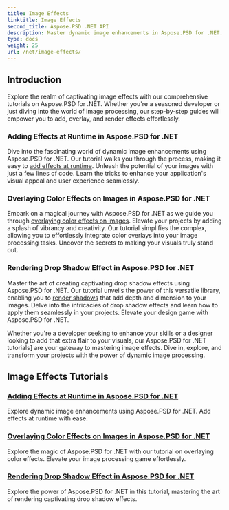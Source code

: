 ```yaml
---
title: Image Effects
linktitle: Image Effects
second_title: Aspose.PSD .NET API
description: Master dynamic image enhancements in Aspose.PSD for .NET. Elevate your image processing with tutorials on adding, overlaying, and rendering stunning effects at runtime.
type: docs
weight: 25
url: /net/image-effects/
---
```


## Introduction

Explore the realm of captivating image effects with our comprehensive tutorials on Aspose.PSD for .NET. Whether you're a seasoned developer or just diving into the world of image processing, our step-by-step guides will empower you to add, overlay, and render effects effortlessly.

### Adding Effects at Runtime in Aspose.PSD for .NET

Dive into the fascinating world of dynamic image enhancements using Aspose.PSD for .NET. Our tutorial walks you through the process, making it easy to [add effects at runtime](./add-effect-runtime/). Unleash the potential of your images with just a few lines of code. Learn the tricks to enhance your application's visual appeal and user experience seamlessly.

### Overlaying Color Effects on Images in Aspose.PSD for .NET

Embark on a magical journey with Aspose.PSD for .NET as we guide you through [overlaying color effects on images](./overlay-color-effect/). Elevate your projects by adding a splash of vibrancy and creativity. Our tutorial simplifies the complex, allowing you to effortlessly integrate color overlays into your image processing tasks. Uncover the secrets to making your visuals truly stand out.

### Rendering Drop Shadow Effect in Aspose.PSD for .NET

Master the art of creating captivating drop shadow effects using Aspose.PSD for .NET. Our tutorial unveils the power of this versatile library, enabling you to [render shadows](./render-drop-shadow/) that add depth and dimension to your images. Delve into the intricacies of drop shadow effects and learn how to apply them seamlessly in your projects. Elevate your design game with Aspose.PSD for .NET.

Whether you're a developer seeking to enhance your skills or a designer looking to add that extra flair to your visuals, our Aspose.PSD for .NET tutorials] are your gateway to mastering image effects. Dive in, explore, and transform your projects with the power of dynamic image processing.


## Image Effects Tutorials
### [Adding Effects at Runtime in Aspose.PSD for .NET](./add-effect-runtime/)
Explore dynamic image enhancements using Aspose.PSD for .NET. Add effects at runtime with ease.
### [Overlaying Color Effects on Images in Aspose.PSD for .NET](./overlay-color-effect/)
Explore the magic of Aspose.PSD for .NET with our tutorial on overlaying color effects. Elevate your image processing game effortlessly.
### [Rendering Drop Shadow Effect in Aspose.PSD for .NET](./render-drop-shadow/)
Explore the power of Aspose.PSD for .NET in this tutorial, mastering the art of rendering captivating drop shadow effects.
